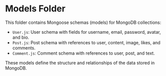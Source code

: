 # Models Folder

This folder contains Mongoose schemas (models) for MongoDB collections:

- `User.js`: User schema with fields for username, email, password, avatar, and bio.
- `Post.js`: Post schema with references to user, content, image, likes, and comments.
- `Comment.js`: Comment schema with references to user, post, and text.

These models define the structure and relationships of the data stored in MongoDB.
